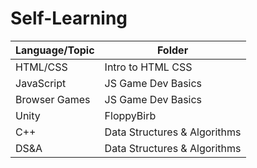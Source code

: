 # Self-Learning

| Language/Topic  | Folder |
| -------------   | ------------- |
| HTML/CSS        | Intro to HTML CSS |
| JavaScript      | JS Game Dev Basics |
| Browser Games   | JS Game Dev Basics |
| Unity           | FloppyBirb |
| C++             | Data Structures & Algorithms |
| DS&A            | Data Structures & Algorithms |
